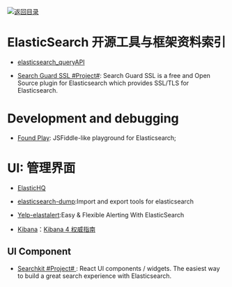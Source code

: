[![返回目录](https://parg.co/UGo)](https://github.com/wxyyxc1992/Awesome-Links)

# ElasticSearch 开源工具与框架资料索引

* [elasticsearch_queryAPI](http://leequangang.github.io/tech/2013/12/02/elasticsearch_queryAPI.html#match-query)

* [Search Guard SSL #Project#](https://github.com/floragunncom/search-guard-ssl): Search Guard SSL is a free and Open Source plugin for Elasticsearch which provides SSL/TLS for Elasticsearch.

# Development and debugging

* [Found Play](https://www.found.no/play#): JSFiddle-like playground for Elasticsearch;

# UI: 管理界面

* [ElasticHQ](http://www.elastichq.org/index.html)

* [elasticsearch-dump](https://github.com/taskrabbit/elasticsearch-dump):Import and export tools for elasticsearch

* [Yelp-elastalert](https://github.com/Yelp/elastalert):Easy & Flexible Alerting With ElasticSearch

* [Kibana](https://github.com/elastic/kibana)：[Kibana 4 权威指南](http://www.code123.cc/docs/kibana-logstash/v4/index.html)

## UI Component

* [Searchkit #Project# ](https://github.com/searchkit/searchkit): React UI components / widgets. The easiest way to build a great search experience with Elasticsearch.
